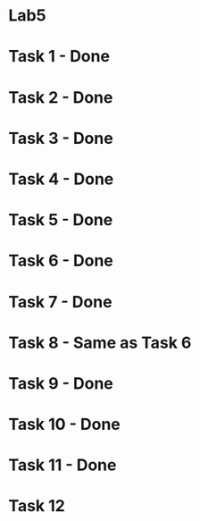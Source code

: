 # Lab5
# Task 1 - Done 
# Task 2 - Done
# Task 3 - Done
# Task 4 - Done
# Task 5 - Done
# Task 6 - Done
# Task 7 - Done
# Task 8 - Same as Task 6
# Task 9 - Done
# Task 10 - Done
# Task 11 - Done
# Task 12
